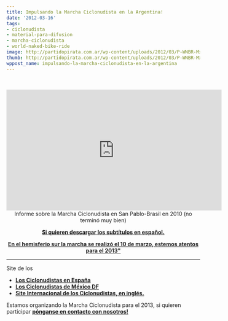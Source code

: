 ```yaml
---
title: Impulsando la Marcha Ciclonudista en la Argentina!
date: '2012-03-16'
tags:
- ciclonudista
- material-para-difusion
- marcha-ciclonudista
- world-naked-bike-ride
image: http://partidopirata.com.ar/wp-content/uploads/2012/03/P-WNBR-Mx-2011.jpg
thumb: http://partidopirata.com.ar/wp-content/uploads/2012/03/P-WNBR-Mx-2011-150x150.jpg
wppost_name: impulsando-la-marcha-ciclonudista-en-la-argentina
---
```


&nbsp;

<center>
<iframe src="http://www.youtube.com/embed/KbOTy3Mg-BU" frameborder="0" width="560" height="315"></iframe>
Informe sobre la Marcha Ciclonudista en San Pablo-Brasil en 2010 (no terminó muy bien)</center>
<p style="text-align: center;"><strong><a href="http://www.4shared.com/office/Osip-IfD/WNBR_2010_A_Pedalada_dos_Pelad.html" target="_blank">Si quieren descargar los subtítulos en español.</a></strong></p>
<p style="text-align: center;"><strong> <a href="http://wiki.worldnakedbikeride.org/index.php?title=List_of_rides" target="_blank">En el hemisferio sur la marcha se realizó el 10 de marzo, estemos atentos para el 2013"</a></strong></p>


<hr />

Site de los
<ul>
	<li><strong><a href="http://www.ciclonudista.net/" target="_blank">Los Ciclonudistas en España</a></strong></li>
	<li><strong><a href="http://wnbrmexico.blogspot.com/" target="_blank">Los Ciclonudistas de México DF</a></strong></li>
	<li><strong><a href="http://www.worldnakedbikeride.org/" target="_blank">Site Internacional de los Ciclonudistas, en inglés.</a></strong></li>
</ul>
Estamos organizando la Marcha Ciclonudista para el 2013, si quieren participar <strong><a href="http://partidopirata.com.ar/contacto" target="_blank">pónganse en contacto con nosotros!</a></strong>

&nbsp;

